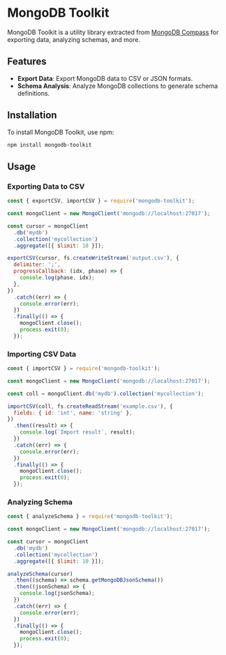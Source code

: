 # MongoDB Toolkit

MongoDB Toolkit is a utility library extracted from [MongoDB Compass](https://github.com/mongodb-js/compass) for exporting data, analyzing schemas, and more.

## Features

- **Export Data**: Export MongoDB data to CSV or JSON formats.
- **Schema Analysis**: Analyze MongoDB collections to generate schema definitions.

## Installation

To install MongoDB Toolkit, use npm:

```bash
npm install mongodb-toolkit
```

## Usage

### Exporting Data to CSV

```javascript
const { exportCSV, importCSV } = require('mongodb-toolkit');

const mongoClient = new MongoClient('mongodb://localhost:27017');

const cursor = mongoClient
  .db('mydb')
  .collection('mycollection')
  .aggregate([{ $limit: 10 }]);

exportCSV(cursor, fs.createWriteStream('output.csv'), {
  delimiter: ';',
  progressCallback: (idx, phase) => {
    console.log(phase, idx);
  },
})
  .catch((err) => {
    console.error(err);
  })
  .finally(() => {
    mongoClient.close();
    process.exit(0);
  });
```

### Importing CSV Data

```javascript
const { importCSV } = require('mongodb-toolkit');

const mongoClient = new MongoClient('mongodb://localhost:27017');

const coll = mongoClient.db('mydb').collection('mycollection');

importCSV(coll, fs.createReadStream('example.csv'), {
  fields: { id: 'int', name: 'string' },
})
  .then((result) => {
    console.log(`Import result`, result);
  })
  .catch((err) => {
    console.error(err);
  })
  .finally(() => {
    mongoClient.close();
    process.exit(0);
  });
```

### Analyzing Schema

```javascript
const { analyzeSchema } = require('mongodb-toolkit');

const mongoClient = new MongoClient('mongodb://localhost:27017');

const cursor = mongoClient
  .db('mydb')
  .collection('mycollection')
  .aggregate([{ $limit: 10 }]);

analyzeSchema(cursor)
  .then((schema) => schema.getMongoDBJsonSchema())
  .then((jsonSchema) => {
    console.log(jsonSchema);
  })
  .catch((err) => {
    console.error(err);
  })
  .finally(() => {
    mongoClient.close();
    process.exit(0);
  });
```
